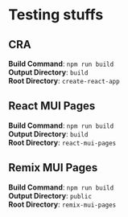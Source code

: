 # Testing stuffs

## CRA

**Build Command**: `npm run build` \
**Output Directory**: `build` \
**Root Directory**: `create-react-app`

## React MUI Pages

**Build Command**: `npm run build` \
**Output Directory**: `build` \
**Root Directory**: `react-mui-pages`

## Remix MUI Pages

**Build Command**: `npm run build` \
**Output Directory**: `public` \
**Root Directory**: `remix-mui-pages`
